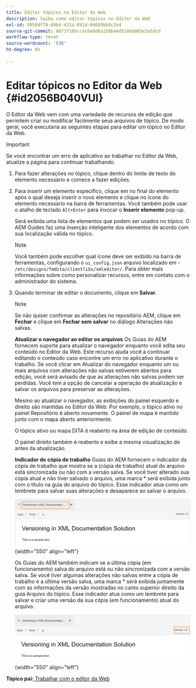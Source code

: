```yaml
---
title: Editar tópicos no Editor da Web
description: Saiba como editar tópicos no Editor da Web
exl-id: 9950df78-09bd-433a-891d-0d689bb0c2e4
source-git-commit: 8073716bccacbe8d6a158b44d5106b083e3a5dcd
workflow-type: tm+mt
source-wordcount: '538'
ht-degree: 0%

---
```


# Editar tópicos no Editor da Web {#id2056B040VUI}

O Editor da Web vem com uma variedade de recursos de edição que permitem criar ou modificar facilmente seus arquivos de tópico. De modo geral, você executaria as seguintes etapas para editar um tópico no Editor da Web.

>[!IMPORTANT]
>
> Se você encontrar um erro de aplicativo ao trabalhar no Editor da Web, atualize a página para continuar trabalhando.

1. Para fazer alterações no tópico, clique dentro do limite de texto do elemento necessário e comece a fazer edições.

1. Para inserir um elemento específico, clique em no final do elemento após o qual deseja inserir o novo elemento e clique no ícone do elemento necessário na barra de ferramentas. Você também pode usar o atalho de teclado `Alt+Enter` para invocar o **Inserir elemento** pop-up.

   Será exibida uma lista de elementos que podem ser usados no tópico. O AEM Guides faz uma inserção inteligente dos elementos de acordo com sua localização válida no tópico.

   >[!NOTE]
   >
   > Você também pode escolher qual ícone deve ser exibido na barra de ferramentas, configurando o `ui_config.json` arquivo localizado em - `/etc/designs/fmdita/clientlibs/xmleditor/`. Para obter mais informações sobre como personalizar recursos, entre em contato com o administrador do sistema.

1. Quando terminar de editar o documento, clique em **Salvar**.

   >[!NOTE]
   >
   > Se não quiser confirmar as alterações no repositório AEM, clique em **Fechar** e clique em **Fechar sem salvar** no diálogo Alterações não salvas.

   **Atualizar o navegador ao editar os arquivos**
Os Guias do AEM fornecem suporte para atualizar o navegador enquanto você edita seu conteúdo no Editor da Web. Este recurso ajuda você a continuar editando o conteúdo caso encontre um erro no aplicativo durante o trabalho. Se você clicar em Atualizar do navegador enquanto um ou mais arquivos com alterações não salvas estiverem abertos para edição, você será avisado de que as alterações não salvas podem ser perdidas. Você tem a opção de cancelar a operação de atualização e salvar os arquivos para preservar as alterações.

   Mesmo ao atualizar o navegador, as exibições do painel esquerdo e direito são mantidas no Editor da Web. Por exemplo, o tópico ativo no painel Repositório é aberto novamente. O painel de mapa é mantido junto com o mapa aberto anteriormente.

   O tópico ativo ou mapa DITA é reaberto na área de edição de conteúdo.

   O painel direito também é reaberto e exibe a mesma visualização de antes da atualização.

   **Indicador de cópia de trabalho**
Guias do AEM fornecem o indicador da cópia de trabalho que mostra se a \(cópia de trabalho\) atual do arquivo está sincronizada ou não com a versão salva. Se você tiver alterado sua cópia atual e não tiver salvado o arquivo, uma marca \* será exibida junto com o título na guia do arquivo do tópico. Esse indicador atua como um lembrete para salvar suas alterações e desaparece ao salvar o arquivo.

   ![](images/working-copy-text-update-indicator.png){width="550" align="left"}

   Os Guias do AEM também indicam se a última cópia \(em funcionamento\) salva do arquivo está ou não sincronizada com a versão salva. Se você tiver algumas alterações não salvas entre a cópia de trabalho e a última versão salva, uma marca \* será exibida juntamente com as informações da versão mostradas no canto superior direito da guia Arquivo do tópico. Esse indicador atua como um lembrete para salvar e criar uma versão da sua cópia \(em funcionamento\) atual do arquivo.

   ![](images/version-update-indicator.png){width="550" align="left"}


**Tópico pai:**[ Trabalhar com o editor da Web](web-editor.md)
